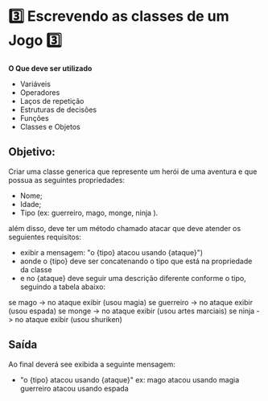 
# 3️⃣ Escrevendo as classes de um Jogo 3️⃣

**O Que deve ser utilizado**

- Variáveis
- Operadores
- Laços de repetição
- Estruturas de decisões
- Funções
- Classes e Objetos

## Objetivo:

Criar uma classe generica que represente um herói de uma aventura e que possua as seguintes propriedades:

- Nome;
- Idade;
- Tipo (ex: guerreiro, mago, monge, ninja ).

além disso, deve ter um método chamado atacar que deve atender os seguientes requisitos:

- exibir a mensagem: "o {tipo} atacou usando {ataque}")
- aonde o {tipo} deve ser concatenando o tipo que está na propriedade da classe
- e no {ataque} deve seguir uma descrição diferente conforme o tipo, seguindo a tabela abaixo:

se mago -> no ataque exibir (usou magia)
se guerreiro -> no ataque exibir (usou espada)
se monge -> no ataque exibir (usou artes marciais)
se ninja -> no ataque exibir (usou shuriken)

## Saída

Ao final deverá see exibida a seguinte mensagem:

- "o {tipo} atacou usando {ataque}"
  ex: mago atacou usando magia
  guerreiro atacou usando espada
 